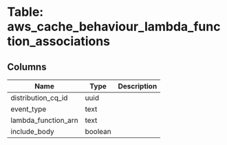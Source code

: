 
# Table: aws_cache_behaviour_lambda_function_associations

## Columns
| Name        | Type           | Description  |
| ------------- | ------------- | -----  |
|distribution_cq_id|uuid||
|event_type|text||
|lambda_function_arn|text||
|include_body|boolean||
